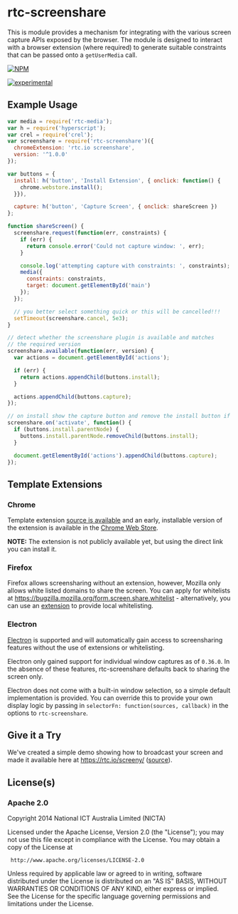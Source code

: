 # rtc-screenshare

This is module provides a mechanism for integrating with the various
screen capture APIs exposed by the browser.  The module is designed to
interact with a browser extension (where required) to generate
suitable constraints that can be passed onto a `getUserMedia` call.


[![NPM](https://nodei.co/npm/rtc-screenshare.png)](https://nodei.co/npm/rtc-screenshare/)

[![experimental](https://img.shields.io/badge/stability-experimental-red.svg)](https://github.com/dominictarr/stability#experimental)

## Example Usage

```js
var media = require('rtc-media');
var h = require('hyperscript');
var crel = require('crel');
var screenshare = require('rtc-screenshare')({
  chromeExtension: 'rtc.io screenshare',
  version: '^1.0.0'
});

var buttons = {
  install: h('button', 'Install Extension', { onclick: function() {
    chrome.webstore.install();
  }}),

  capture: h('button', 'Capture Screen', { onclick: shareScreen })
};

function shareScreen() {
  screenshare.request(function(err, constraints) {
    if (err) {
      return console.error('Could not capture window: ', err);
    }

    console.log('attempting capture with constraints: ', constraints);
    media({
      constraints: constraints,
      target: document.getElementById('main')
    });
  });

  // you better select something quick or this will be cancelled!!!
  setTimeout(screenshare.cancel, 5e3);
}

// detect whether the screenshare plugin is available and matches
// the required version
screenshare.available(function(err, version) {
  var actions = document.getElementById('actions');

  if (err) {
    return actions.appendChild(buttons.install);
  }

  actions.appendChild(buttons.capture);
});

// on install show the capture button and remove the install button if active
screenshare.on('activate', function() {
  if (buttons.install.parentNode) {
    buttons.install.parentNode.removeChild(buttons.install);
  }

  document.getElementById('actions').appendChild(buttons.capture);
});

```

## Template Extensions

### Chrome

Template extension
[source is available](https://github.com/rtc-io/rtc-screenshare-extension) and
an early, installable version of the extension is available in the
[Chrome Web Store](https://chrome.google.com/webstore/detail/webrtc-screen-sharing-for/einjngigaajacmojcohefgmnhhdnllic).

__NOTE:__ The extension is not publicly available yet, but using the direct link
you can install it.

### Firefox

Firefox allows screensharing without an extension, however, Mozilla only allows white
listed domains to share the screen. You can apply for whitelists at https://bugzilla.mozilla.org/form.screen.share.whitelist - alternatively, you can use an [extension](https://github.com/muaz-khan/Firefox-Extensions/tree/master/enable-screen-capturing) to provide local whitelisting.

### Electron

[Electron](http://electron.atom.io/) is supported and will automatically gain access to screensharing features without the use of extensions or whitelisting.

Electron only gained support for individual window captures as of `0.36.0`. In the absence of these features, rtc-screenshare defaults back to sharing the screen only.

Electron does not come with a built-in window selection, so a simple default implementation is provided. You can override this to provide your own display logic by passing in `selectorFn: function(sources, callback)` in the options to `rtc-screenshare`.

## Give it a Try

We've created a simple demo showing how to broadcast your screen and made it
available here at <https://rtc.io/screeny/>
([source](https://github.com/rtc-io/demo-screenshare)).

## License(s)

### Apache 2.0

Copyright 2014 National ICT Australia Limited (NICTA)

   Licensed under the Apache License, Version 2.0 (the "License");
   you may not use this file except in compliance with the License.
   You may obtain a copy of the License at

     http://www.apache.org/licenses/LICENSE-2.0

   Unless required by applicable law or agreed to in writing, software
   distributed under the License is distributed on an "AS IS" BASIS,
   WITHOUT WARRANTIES OR CONDITIONS OF ANY KIND, either express or implied.
   See the License for the specific language governing permissions and
   limitations under the License.
